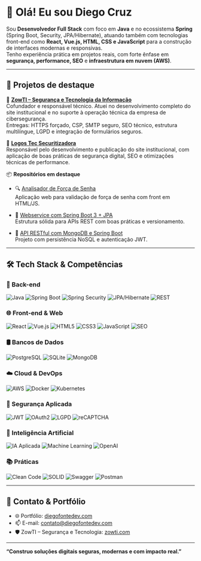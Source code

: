 # 👋 Olá! Eu sou Diego Cruz

Sou **Desenvolvedor Full Stack** com foco em **Java** e no ecossistema **Spring** (Spring Boot, Security, JPA/Hibernate), atuando também com tecnologias front-end como **React, Vue.js, HTML, CSS e JavaScript** para a construção de interfaces modernas e responsivas.  
Tenho experiência prática em projetos reais, com forte ênfase em **segurança, performance, SEO** e **infraestrutura em nuvem (AWS)**.

---

## 💼 Projetos de destaque

🔐 **[ZowTI – Segurança e Tecnologia da Informação](https://zowti.com)**  
Cofundador e responsável técnico. Atuei no desenvolvimento completo do site institucional e no suporte à operação técnica da empresa de cibersegurança.  
Entregas: HTTPS forçado, CSP, SMTP seguro, SEO técnico, estrutura multilíngue, LGPD e integração de formulários seguros.

🏦 **[Logos Tec Securitizadora](https://logossec.com)**  
Responsável pelo desenvolvimento e publicação do site institucional, com aplicação de boas práticas de segurança digital, SEO e otimizações técnicas de performance.

📦 **Repositórios em destaque**

- 🔍 [Analisador de Força de Senha](https://github.com/Diego-Cruz-github/analisador-forca-senha)  
  Aplicação web para validação de força de senha com front em HTML/JS.

- 🔗 [Webservice com Spring Boot 3 + JPA](https://github.com/Diego-Cruz-github/webservice-spboot3-jpa)  
  Estrutura sólida para APIs REST com boas práticas e versionamento.

- 📁 [API RESTful com MongoDB e Spring Boot](https://github.com/Diego-Cruz-github/Sts-NoSQLmongodb-webservices)  
  Projeto com persistência NoSQL e autenticação JWT.

---

## 🛠️ Tech Stack & Competências

### 🚀 Back-end
![Java](https://img.shields.io/badge/Java-ED8B00?style=for-the-badge&logo=java&logoColor=white)
![Spring Boot](https://img.shields.io/badge/Spring_Boot-6DB33F?style=for-the-badge&logo=spring-boot&logoColor=white)
![Spring Security](https://img.shields.io/badge/Spring_Security-6DB33F?style=for-the-badge&logo=spring&logoColor=white)
![JPA/Hibernate](https://img.shields.io/badge/Hibernate-59666C?style=for-the-badge&logo=hibernate&logoColor=white)
![REST](https://img.shields.io/badge/REST-02569B?style=for-the-badge&logo=rest&logoColor=white)

### 🌐 Front-end & Web
![React](https://img.shields.io/badge/React-20232A?style=for-the-badge&logo=react&logoColor=61DAFB)
![Vue.js](https://img.shields.io/badge/Vue.js-35495E?style=for-the-badge&logo=vue.js&logoColor=4FC08D)
![HTML5](https://img.shields.io/badge/HTML5-E34F26?style=for-the-badge&logo=html5&logoColor=white)
![CSS3](https://img.shields.io/badge/CSS3-1572B6?style=for-the-badge&logo=css3&logoColor=white)
![JavaScript](https://img.shields.io/badge/JavaScript-F7DF1E?style=for-the-badge&logo=javascript&logoColor=black)
![SEO](https://img.shields.io/badge/SEO-1B1F23?style=for-the-badge&logo=google&logoColor=white)

### 🛢️ Bancos de Dados
![PostgreSQL](https://img.shields.io/badge/PostgreSQL-316192?style=for-the-badge&logo=postgresql&logoColor=white)
![SQLite](https://img.shields.io/badge/SQLite-07405E?style=for-the-badge&logo=sqlite&logoColor=white)
![MongoDB](https://img.shields.io/badge/MongoDB-4EA94B?style=for-the-badge&logo=mongodb&logoColor=white)

### ☁️ Cloud & DevOps
![AWS](https://img.shields.io/badge/AWS-232F3E?style=for-the-badge&logo=amazon-aws&logoColor=white)
![Docker](https://img.shields.io/badge/Docker-2496ED?style=for-the-badge&logo=docker&logoColor=white)
![Kubernetes](https://img.shields.io/badge/Kubernetes-326CE5?style=for-the-badge&logo=kubernetes&logoColor=white)

### 🔐 Segurança Aplicada
![JWT](https://img.shields.io/badge/JWT-000000?style=for-the-badge&logo=JSON%20web%20tokens&logoColor=white)
![OAuth2](https://img.shields.io/badge/OAuth2-2867B2?style=for-the-badge&logo=openid&logoColor=white)
![LGPD](https://img.shields.io/badge/LGPD-008000?style=for-the-badge&logo=databricks&logoColor=white)
![reCAPTCHA](https://img.shields.io/badge/reCAPTCHA-4285F4?style=for-the-badge&logo=google&logoColor=white)


### 🤖 Inteligência Artificial
![IA Aplicada](https://img.shields.io/badge/IA%20Aplicada-Python-3776AB?style=for-the-badge&logo=python&logoColor=white)
![Machine Learning](https://img.shields.io/badge/Machine%20Learning-FF6F00?style=for-the-badge&logo=tensorflow&logoColor=white)
![OpenAI](https://img.shields.io/badge/OpenAI-412991?style=for-the-badge&logo=openai&logoColor=white)

### 📚 Práticas
![Clean Code](https://img.shields.io/badge/Clean_Code-000000?style=for-the-badge&logo=codeforces&logoColor=white)
![SOLID](https://img.shields.io/badge/SOLID-1F222C?style=for-the-badge&logo=solid&logoColor=white)
![Swagger](https://img.shields.io/badge/Swagger-85EA2D?style=for-the-badge&logo=swagger&logoColor=black)
![Postman](https://img.shields.io/badge/Postman-FF6C37?style=for-the-badge&logo=postman&logoColor=white)

---

## 🔗 Contato & Portfólio

- 🌐 Portfólio: [diegofontedev.com](https://diegofontedev.com)  
- 📫 E-mail: contato@diegofontedev.com  
- 🛡️ ZowTI – Segurança e Tecnologia: [zowti.com](https://zowti.com)  

---

**“Construo soluções digitais seguras, modernas e com impacto real.”**
